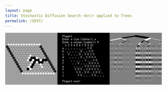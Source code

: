 ```yaml
---
layout: page
title: Stochastic Diffusion Search <br/> applied to Trees
permalink: /SDST/
---
```


<img width="700" src="/img/gameTree.png">

<br/>

